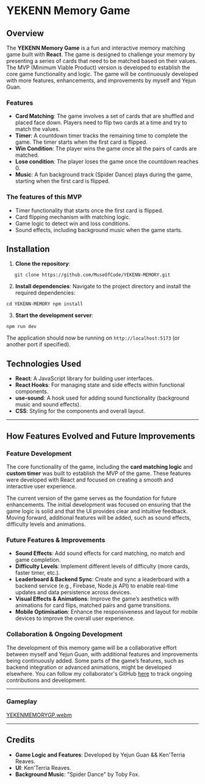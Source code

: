 # YEKENN Memory Game

## Overview
The **YEKENN Memory Game** is a fun and interactive memory matching game built with **React**. The game is designed to challenge your memory by presenting a series of cards that need to be matched based on their values. The MVP (Minimum Viable Product) version is developed to establish the core game functionality and logic. The game will be continuously developed with more features, enhancements, and improvements by myself and Yejun Guan.

### Features
- **Card Matching**: The game involves a set of cards that are shuffled and placed face down. Players need to flip two cards at a time and try to match the values.
- **Timer**: A countdown timer tracks the remaining time to complete the game. The timer starts when the first card is flipped.
- **Win Condition**: The player wins the game once all the pairs of cards are matched.
- **Lose condition**: The player loses the game once the countdown reaches 0.
- **Music**: A fun background track (Spider Dance) plays during the game, starting when the first card is flipped.

### The features of this MVP
- Timer functionality that starts once the first card is flipped.
- Card flipping mechanism with matching logic.
- Game logic to detect win and loss conditions.
- Sound effects, including background music when the game starts.

## Installation

1. **Clone the repository**:
```
   git clone https://github.com/MuseOfCode/YEKENN-MEMORY.git
```


2. **Install dependencies**:
Navigate to the project directory and install the required dependencies:
```
cd YEKENN-MEMORY npm install
```

3. **Start the development server**:
```
npm run dev
```

The application should now be running on `http://localhost:5173` (or another port if specified).

## Technologies Used

- **React**: A JavaScript library for building user interfaces.
- **React Hooks**: For managing state and side effects within functional components.
- **use-sound**: A hook used for adding sound functionality (background music and sound effects).
- **CSS**: Styling for the components and overall layout.

---

## How Features Evolved and Future Improvements

### Feature Development
The core functionality of the game, including the **card matching logic** and **custom timer** was built to establish the MVP of the game. These features were developed with React and focused on creating a smooth and interactive user experience. 

The current version of the game serves as the foundation for future enhancements. The initial development was focused on ensuring that the game logic is solid and that the UI provides clear and intuitive feedback. Moving forward, additional features will be added, such as sound effects, difficulty levels and animations.

### Future Features & Improvements
- **Sound Effects**: Add sound effects for card matching, no match and game completion.
- **Difficulty Levels**: Implement different levels of difficulty (more cards, faster timer, etc.).
- **Leaderboard & Backend Sync**: Create and sync a leaderboard with a backend service (e.g., Firebase, Node.js API) to enable real-time updates and data persistence across devices.
- **Visual Effects & Animations**: Improve the game’s aesthetics with animations for card flips, matched pairs and game transitions.
- **Mobile Optimisation**: Enhance the responsiveness and layout for mobile devices to improve the overall user experience.

### Collaboration & Ongoing Development
The development of this memory game will be a collaborative effort between myself and Yejun Guan, with additional features and improvements being continuously added. Some parts of the game’s features, such as backend integration or advanced animations, might be developed elsewhere. You can follow my collaborator's GitHub [here](https://github.com/wonton1979) to track ongoing contributions and development.

---
### Gameplay

[YEKENMEMORYGP.webm](https://github.com/user-attachments/assets/6bd4cb76-d610-4259-8377-40b403a81dad)



---
## Credits

- **Game Logic and Features**: Developed by Yejun Guan && Ken'Terria Reaves.
- **UI**: Ken'Terria Reaves.
- **Background Music**: "Spider Dance" by Toby Fox.


